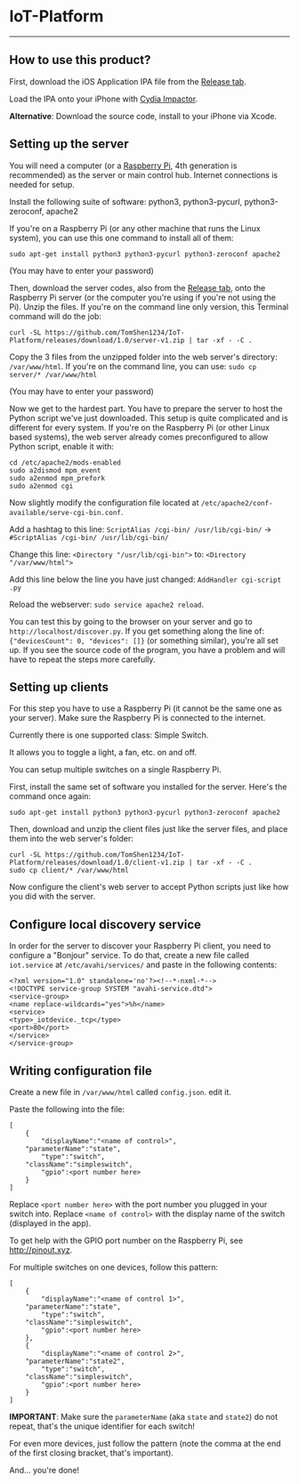 # IoT-Platform

---

## How to use this product?

First, download the iOS Application IPA file from the [Release tab](https://github.com/TomShen1234/IoT-Platform/releases/tag/1.0). 

Load the IPA onto your iPhone with [Cydia Impactor](http://www.cydiaimpactor.com/).

**Alternative**: Download the source code, install to your iPhone via Xcode. 

## Setting up the server

You will need a computer (or a [Raspberry Pi](https://www.raspberrypi.org/), 4th generation is recommended) as the server or main control hub. Internet connections is needed for setup. 

Install the following suite of software: python3, python3-pycurl, python3-zeroconf, apache2

If you're on a Raspberry Pi (or any other machine that runs the Linux system), you can use this one command to install all of them:

`sudo apt-get install python3 python3-pycurl python3-zeroconf apache2`

(You may have to enter your password)

Then, download the server codes, also from the [Release tab](https://github.com/TomShen1234/IoT-Platform/releases/tag/1.0), onto the Raspberry Pi server (or the computer you're using if you're not using the Pi). Unzip the files. If you're on the command line only version, this Terminal command will do the job:

`curl -SL https://github.com/TomShen1234/IoT-Platform/releases/download/1.0/server-v1.zip | tar -xf - -C .`

Copy the 3 files from the unzipped folder into the web server's directory: `/var/www/html`. If you're on the command line, you can use:
`sudo cp server/* /var/www/html`

(You may have to enter your password)

Now we get to the hardest part. You have to prepare the server to host the Python script we've just downloaded. This setup is quite complicated and is different for every system. If you're on the Raspberry Pi (or other Linux based systems), the web server already comes preconfigured to allow Python script, enable it with:

```
cd /etc/apache2/mods-enabled
sudo a2dismod mpm_event
sudo a2enmod mpm_prefork
sudo a2enmod cgi
```

Now slightly modify the configuration file located at `/etc/apache2/conf-available/serve-cgi-bin.conf`. 

Add a hashtag to this line: `ScriptAlias /cgi-bin/ /usr/lib/cgi-bin/` -> `#ScriptAlias /cgi-bin/ /usr/lib/cgi-bin/`

Change this line: `<Directory "/usr/lib/cgi-bin">` to: `<Directory "/var/www/html">`

Add this line below the line you have just changed: `AddHandler cgi-script .py`

Reload the webserver: `sudo service apache2 reload`. 

You can test this by going to the browser on your server and go to `http://localhost/discover.py`. If you get something along the line of: `{"devicesCount": 0, "devices": []}` (or something similar), you're all set up. If you see the source code of the program, you have a problem and will have to repeat the steps more carefully. 

## Setting up clients

For this step you have to use a Raspberry Pi (it cannot be the same one as your server). Make sure the Raspberry Pi is connected to the internet. 

Currently there is one supported class: Simple Switch. 

It allows you to toggle a light, a fan, etc. on and off. 

You can setup multiple switches on a single Raspberry Pi. 

First, install the same set of software you installed for the server. Here's the command once again:

`sudo apt-get install python3 python3-pycurl python3-zeroconf apache2`

Then, download and unzip the client files just like the server files, and place them into the web server's folder:

```
curl -SL https://github.com/TomShen1234/IoT-Platform/releases/download/1.0/client-v1.zip | tar -xf - -C .
sudo cp client/* /var/www/html
```

Now configure the client's web server to accept Python scripts just like how you did with the server. 

## Configure local discovery service

In order for the server to discover your Raspberry Pi client, you need to configure a "Bonjour" service. To do that, create a new file called `iot.service` at `/etc/avahi/services/` and paste in the following contents:

```
<?xml version="1.0" standalone='no'?><!--*-nxml-*-->
<!DOCTYPE service-group SYSTEM "avahi-service.dtd">
<service-group>
<name replace-wildcards="yes">%h</name>
<service>
<type>_iotdevice._tcp</type>
<port>80</port>
</service>
</service-group>
```


## Writing configuration file

Create a new file in `/var/www/html` called `config.json`. edit it. 

Paste the following into the file:
```
[
    {
        "displayName":"<name of control>",
	"parameterName":"state",
        "type":"switch",
	"className":"simpleswitch",
        "gpio":<port number here>
    }
]
```

Replace `<port number here>` with the port number you plugged in your switch into. Replace `<name of control>` with the display name of the switch (displayed in the app). 

To get help with the GPIO port number on the Raspberry Pi, see http://pinout.xyz. 

For multiple switches on one devices, follow this pattern:

```
[
    {
        "displayName":"<name of control 1>",
	"parameterName":"state",
        "type":"switch",
	"className":"simpleswitch",
        "gpio":<port number here>
    },
    {
        "displayName":"<name of control 2>",
	"parameterName":"state2",
        "type":"switch",
	"className":"simpleswitch",
        "gpio":<port number here>
    }
]
```

**IMPORTANT**: Make sure the `parameterName` (aka `state` and `state2`) do not repeat, that's the unique identifier for each switch!

For even more devices, just follow the pattern (note the comma at the end of the first closing bracket, that's important). 

And... you're done!
